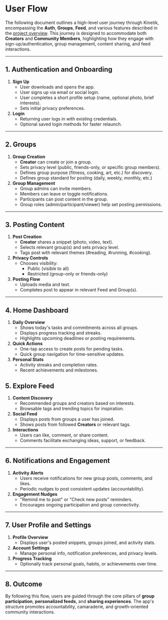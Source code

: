 # User Flow

The following document outlines a high-level user journey through Kinetik, encompassing the **Auth**, **Groups**, **Feed**, and various features described in the [project overview](./project-overview.md). This journey is designed to accommodate both **Creators** and **Community Members**, highlighting how they engage with sign-up/authentication, group management, content sharing, and feed interactions.

---

## 1. Authentication and Onboarding
1. **Sign Up**  
   - User downloads and opens the app.  
   - User signs up via email or social login.  
   - User completes a short profile setup (name, optional photo, brief interests).
   - Sets initial privacy preferences.
2. **Login**  
   - Returning user logs in with existing credentials.  
   - Optional saved login methods for faster relaunch.

---

## 2. Groups
1. **Group Creation**  
   - **Creator** can create or join a group.  
   - Sets privacy level (public, friends-only, or specific group members).  
   - Defines group purpose (fitness, cooking, art, etc.) for discovery.
   - Defines group standard for posting (daily, weekly, monthly, etc.)
2. **Group Management**  
   - Group admins can invite members.
   - Members can leave or toggle notifications.
   - Participants can post content in the group.
   - Group roles (admin/participant/viewer) help set posting permissions.

---

## 3. Posting Content
1. **Post Creation**  
   - **Creator** shares a snippet (photo, video, text).
   - Selects relevant group(s) and sets privacy level.
   - Tags post with relevant themes (#reading, #running, #cooking).
2. **Privacy Controls**  
   - Chooses visibility:
     - Public (visible to all)
     - Restricted (group-only or friends-only)
3. **Posting Flow**  
   - Uploads media and text.
   - Completes post to appear in relevant Feed and Group(s).

---

## 4. Home Dashboard
1. **Daily Overview**  
   - Shows today's tasks and commitments across all groups.
   - Displays progress tracking and streaks.
   - Highlights upcoming deadlines or posting requirements.
2. **Quick Actions**  
   - One-tap access to create posts for pending tasks.
   - Quick group navigation for time-sensitive updates.
3. **Personal Stats**  
   - Activity streaks and completion rates.
   - Recent achievements and milestones.

## 5. Explore Feed
1. **Content Discovery**  
   - Recommended groups and creators based on interests.
   - Browsable tags and trending topics for inspiration.
2. **Social Feed**  
   - Displays posts from groups a user has joined.
   - Shows posts from followed **Creators** or relevant tags.
3. **Interactions**  
   - Users can like, comment, or share content.
   - Comments facilitate exchanging ideas, support, or feedback.

---

## 6. Notifications and Engagement
1. **Activity Alerts**  
   - Users receive notifications for new group posts, comments, and likes.  
   - Periodic nudges to post consistent updates (accountability).
2. **Engagement Nudges**  
   - "Remind me to post" or "Check new posts" reminders.  
   - Encourages ongoing participation and group connectivity.

---

## 7. User Profile and Settings
1. **Profile Overview**  
   - Displays user's posted snippets, groups joined, and activity stats.
2. **Account Settings**  
   - Manage personal info, notification preferences, and privacy levels.
3. **Progress Tracking**  
   - Optionally track personal goals, habits, or achievements over time.

---

## 8. Outcome
By following this flow, users are guided through the core pillars of **group participation**, **personalized feeds**, and **sharing experiences**. The app's structure promotes accountability, camaraderie, and growth-oriented community interactions.
